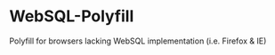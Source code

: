 WebSQL-Polyfill
===============

Polyfill for browsers lacking WebSQL implementation (i.e. Firefox &amp; IE)